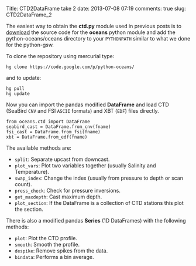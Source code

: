 Title: CTD2DataFrame take 2
date:  2013-07-08 07:19
comments: true
slug: CTD2DataFrame_2


The easiest way to obtain the **ctd.py** module used in previous posts is to
[download](http://code.google.com/p/python-oceans/) the source code for
the **oceans** python module and add the python-oceans/oceans directory to your
`PYTHONPATH` similar to what we done for the python-gsw.

To clone the repository using mercurial type:

~~~~~~~~~~~~~~~~~~~~~~~~~~~~~~~~~~~~~~~~~~~~~~~~~ {.bash}
hg clone https://code.google.com/p/python-oceans/
~~~~~~~~~~~~~~~~~~~~~~~~~~~~~~~~~~~~~~~~~~~~~~~~~
and to update:

~~~~~~~~~~~~~~~~~~~~~~~~~~~~~~~~~~~~~~~~~~~~~~~~~ {.bash}
hg pull
hg update
~~~~~~~~~~~~~~~~~~~~~~~~~~~~~~~~~~~~~~~~~~~~~~~~~

Now you can import the pandas modified **DataFrame** and load CTD (SeaBird
`CNV` and FSI `ASCII` formats) and XBT (`EDF`) files directly.

~~~~~~~~~~~~~~~~~~~~~~~~~~~~~~~~~~~~~~~~~~~~~~~~~~~~~~~~ {.python}
from oceans.ctd import DataFrame
seabird_cast = DataFrame.from_cnv(fname)
fsi_cast = DataFrame.from_fsi(fname)
xbt = DataFrame.from_edf(fname)
~~~~~~~~~~~~~~~~~~~~~~~~~~~~~~~~~~~~~~~~~~~~~~~~~~~~~~~~

The available methods are:

*   `split`: Separate upcast from downcast.
*   `plot_vars`: Plot two variables together (usually Salinity and Temperature).
*   `swap_index`: Change the index (usually from pressure to depth or scan count).
*   `press_check`: Check for pressure inversions.
*   `get_maxdepth`: Cast maximum depth.
*   `plot_section`:  If the DataFrame is a collection of CTD stations this plot
    the section.

There is also a modified pandas **Series** (1D DataFrames) with the following
methods:

*   `plot`: Plot the CTD profile.
*   `smooth`: Smooth the profile.
*   `despike`: Remove spikes from the data.
*   `bindata`: Performs a bin average.
